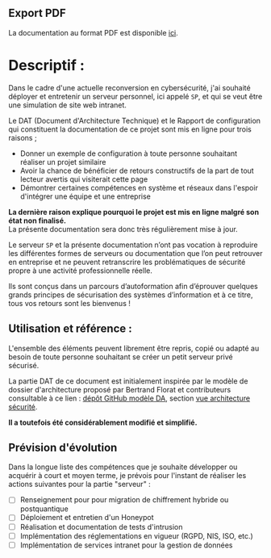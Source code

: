 ## Export PDF  

La documentation au format PDF est disponible [ici](https://tvernet.github.io/Demo_systemes_et_reseaux-DAT_et_Rapport_de_configuration/document.pdf).

# Descriptif : 

Dans le cadre d'une actuelle reconversion en cybersécurité, j'ai souhaité déployer et entretenir un serveur personnel, ici appelé `SP`, et qui se veut être une simulation de site web intranet.  

Le DAT (Document d'Architecture Technique) et le Rapport de configuration qui constituent la documentation de ce projet sont mis en ligne pour trois raisons ;  
- Donner un exemple de configuration à toute personne souhaitant réaliser un projet similaire
- Avoir la chance de bénéficier de retours constructifs de la part de tout lecteur avertis qui visiterait cette page
- Démontrer certaines compétences en système et réseaux dans l'espoir d'intégrer une équipe et une entreprise   

**La dernière raison explique pourquoi le projet est mis en ligne malgré son état non finalisé.**    
La présente documentation sera donc très régulièrement mise à jour.

Le serveur `SP` et la présente documentation n’ont pas vocation à reproduire les différentes formes de serveurs ou documentation que l’on peut retrouver en entreprise et ne peuvent retranscrire les problématiques de sécurité propre à une activité professionnelle réelle.  

Ils sont conçus dans un parcours d’autoformation afin d’éprouver quelques grands principes de sécurisation des systèmes d’information et à ce titre, tous vos retours sont les bienvenus !   

## Utilisation et référence : 

L'ensemble des éléments peuvent librement être repris, copié ou adapté au besoin de toute personne souhaitant se créer un petit serveur privé sécurisé.  

La partie DAT de ce document est initialement inspirée par le modèle de dossier d'architecture proposé par Bertrand Florat et contributeurs consultable à ce lien : [dépôt GitHub modèle DA](https://github.com/bflorat/modele-da), section [vue architecture sécurité](https://github.com/bflorat/modele-da/blob/master/vue-architecture-securite.adoc).  

**Il a toutefois été considérablement modifié et simplifié.**  

## Prévision d'évolution 

Dans la longue liste des compétences que je souhaite développer ou acquérir à court et moyen terme, je prévois pour l'instant de réaliser les actions suivantes pour la partie "serveur" : 

* [ ] Renseignement pour pour migration de chiffrement hybride ou postquantique 
* [ ] Déploiement et entretien d'un Honeypot 
* [ ] Réalisation et documentation de tests d'intrusion
* [ ] Implémentation des réglementations en vigueur (RGPD, NIS, ISO, etc.)
* [ ] Implémentation de services intranet pour la gestion de données 
